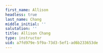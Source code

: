 ```yaml
---
first_name: Allison
headless: true
last_name: Chang
middle_initial: ''
salutation: ''
title: Allison Chang
type: instructor
uid: a7fd979e-5f9a-73d3-5ef1-ad6b233653de
---
```

